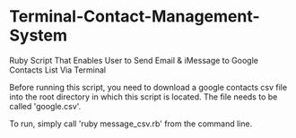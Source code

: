 # Terminal-Contact-Management-System
Ruby Script That Enables User to Send Email &amp; iMessage to Google Contacts List Via Terminal

Before running this script, you need to download a google contacts csv file into the root directory in which this script is located. The file needs to be called 'google.csv'.

To run, simply call 'ruby message_csv.rb' from the command line.
